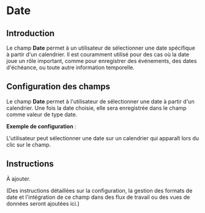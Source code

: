 # Date

## Introduction

Le champ **Date** permet à un utilisateur de sélectionner une date spécifique à partir d'un calendrier. Il est couramment utilisé pour des cas où la date joue un rôle important, comme pour enregistrer des événements, des dates d'échéance, ou toute autre information temporelle.

## Configuration des champs

Le champ **Date** permet à l'utilisateur de sélectionner une date à partir d'un calendrier. Une fois la date choisie, elle sera enregistrée dans le champ comme valeur de type date.

**Exemple de configuration** :

L'utilisateur peut sélectionner une date sur un calendrier qui apparaît lors du clic sur le champ.

## Instructions

À ajouter.

(Des instructions détaillées sur la configuration, la gestion des formats de date et l'intégration de ce champ dans des flux de travail ou des vues de données seront ajoutées ici.)
